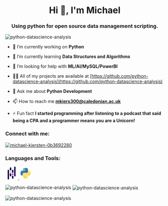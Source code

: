 <h1 align="center">Hi 👋, I'm Michael</h1>
<h3 align="center">Using python for open source data management scripting.</h3>

<p align="left"> <img src="https://komarev.com/ghpvc/?username=python-datascience-analysis&label=Profile%20views&color=0e75b6&style=flat" alt="python-datascience-analysis" /> </p>

- 🔭 I’m currently working on **Python**

- 🌱 I’m currently learning **Data Structures and Algorithms**

- 🤝 I’m looking for help with **ML/AI/MySQL/PowerBI**

- 👨‍💻 All of my projects are available at [https://github.com/python-datascience-analysis](https://github.com/python-datascience-analysis)

- 💬 Ask me about **Python Development**

- 📫 How to reach me **mkiers300@caledonian.ac.uk**

- ⚡ Fun fact **I started programming after listening to a podcast that said being a CPA and a programmer means you are a Unicorn!**

<h3 align="left">Connect with me:</h3>
<p align="left">
<a href="https://linkedin.com/in/michael-kiersten-0b3692280" target="blank"><img align="center" src="https://raw.githubusercontent.com/rahuldkjain/github-profile-readme-generator/master/src/images/icons/Social/linked-in-alt.svg" alt="michael-kiersten-0b3692280" height="30" width="40" /></a>
</p>

<h3 align="left">Languages and Tools:</h3>
<p align="left"> <a href="https://pandas.pydata.org/" target="_blank" rel="noreferrer"> <img src="https://raw.githubusercontent.com/devicons/devicon/2ae2a900d2f041da66e950e4d48052658d850630/icons/pandas/pandas-original.svg" alt="pandas" width="40" height="40"/> </a> <a href="https://www.python.org" target="_blank" rel="noreferrer"> <img src="https://raw.githubusercontent.com/devicons/devicon/master/icons/python/python-original.svg" alt="python" width="40" height="40"/> </a> </p>

<p><img align="left" src="https://github-readme-stats.vercel.app/api/top-langs?username=python-datascience-analysis&show_icons=true&locale=en&layout=compact" alt="python-datascience-analysis" /></p>

<p>&nbsp;<img align="center" src="https://github-readme-stats.vercel.app/api?username=python-datascience-analysis&show_icons=true&locale=en" alt="python-datascience-analysis" /></p>

<p><img align="center" src="https://github-readme-streak-stats.herokuapp.com/?user=python-datascience-analysis&" alt="python-datascience-analysis" /></p>
